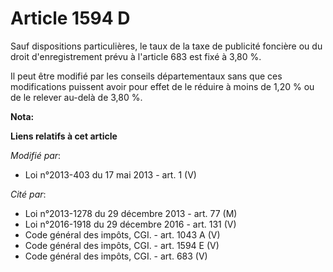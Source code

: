 # Article 1594 D

Sauf dispositions particulières, le taux de la taxe de publicité foncière ou du droit d'enregistrement prévu à l'article 683
est fixé à 3,80 %. 

Il peut être modifié par les conseils départementaux sans que ces modifications puissent avoir pour effet de le réduire à
moins de 1,20 % ou de le relever au-delà de 3,80 %.

**Nota:**



**Liens relatifs à cet article**

_Modifié par_:

  - Loi n°2013-403 du 17 mai 2013 - art. 1 (V)

_Cité par_:

  - Loi n°2013-1278 du 29 décembre 2013 - art. 77 (M)
  - Loi n°2016-1918 du 29 décembre 2016 - art. 131 (V)
  - Code général des impôts, CGI. - art. 1043 A (V)
  - Code général des impôts, CGI. - art. 1594 E (V)
  - Code général des impôts, CGI. - art. 683 (V)
